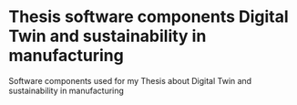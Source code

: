 # Thesis software components Digital Twin and sustainability in manufacturing
Software components used for my Thesis about Digital Twin and sustainability in manufacturing
